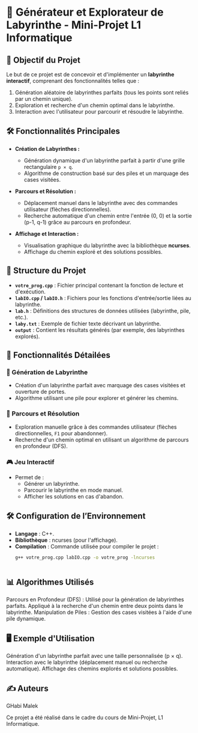 # 🧩 Générateur et Explorateur de Labyrinthe - Mini-Projet L1 Informatique

## 📌 Objectif du Projet

Le but de ce projet est de concevoir et d'implémenter un **labyrinthe interactif**, comprenant des fonctionnalités telles que :
1. Génération aléatoire de labyrinthes parfaits (tous les points sont reliés par un chemin unique).
2. Exploration et recherche d'un chemin optimal dans le labyrinthe.
3. Interaction avec l'utilisateur pour parcourir et résoudre le labyrinthe.

## 🛠️ Fonctionnalités Principales

- **Création de Labyrinthes :**
  - Génération dynamique d'un labyrinthe parfait à partir d'une grille rectangulaire `p × q`.
  - Algorithme de construction basé sur des piles et un marquage des cases visitées.

- **Parcours et Résolution :**
  - Déplacement manuel dans le labyrinthe avec des commandes utilisateur (flèches directionnelles).
  - Recherche automatique d'un chemin entre l'entrée (0, 0) et la sortie (p-1, q-1) grâce au parcours en profondeur.

- **Affichage et Interaction :**
  - Visualisation graphique du labyrinthe avec la bibliothèque **ncurses**.
  - Affichage du chemin exploré et des solutions possibles.

## 📁 Structure du Projet

- **`votre_prog.cpp`** : Fichier principal contenant la fonction de lecture et d'exécution.
- **`labIO.cpp` / `labIO.h`** : Fichiers pour les fonctions d'entrée/sortie liées au labyrinthe.
- **`lab.h`** : Définitions des structures de données utilisées (labyrinthe, pile, etc.).
- **`laby.txt`** : Exemple de fichier texte décrivant un labyrinthe.
- **`output`** : Contient les résultats générés (par exemple, des labyrinthes explorés).

## 📜 Fonctionnalités Détailées

### 🔨 Génération de Labyrinthe
- Création d'un labyrinthe parfait avec marquage des cases visitées et ouverture de portes.
- Algorithme utilisant une pile pour explorer et générer les chemins.

### 🔎 Parcours et Résolution
- Exploration manuelle grâce à des commandes utilisateur (flèches directionnelles, `F1` pour abandonner).
- Recherche d'un chemin optimal en utilisant un algorithme de parcours en profondeur (DFS).

### 🎮 Jeu Interactif
- Permet de :
  - Générer un labyrinthe.
  - Parcourir le labyrinthe en mode manuel.
  - Afficher les solutions en cas d'abandon.

## 🛠️ Configuration de l’Environnement

- **Langage** : C++.
- **Bibliothèque** : ncurses (pour l'affichage).
- **Compilation** : Commande utilisée pour compiler le projet :
  ```bash
  g++ votre_prog.cpp labIO.cpp -o votre_prog -lncurses



## 📊 Algorithmes Utilisés

Parcours en Profondeur (DFS) :
Utilisé pour la génération de labyrinthes parfaits.
Appliqué à la recherche d'un chemin entre deux points dans le labyrinthe.
Manipulation de Piles :
Gestion des cases visitées à l'aide d'une pile dynamique.


## 🖥️ Exemple d'Utilisation

Génération d'un labyrinthe parfait avec une taille personnalisée (p × q).
Interaction avec le labyrinthe (déplacement manuel ou recherche automatique).
Affichage des chemins explorés et solutions possibles.


## ✍️ Auteurs
GHabi Malek

Ce projet a été réalisé dans le cadre du cours de Mini-Projet, L1 Informatique.
